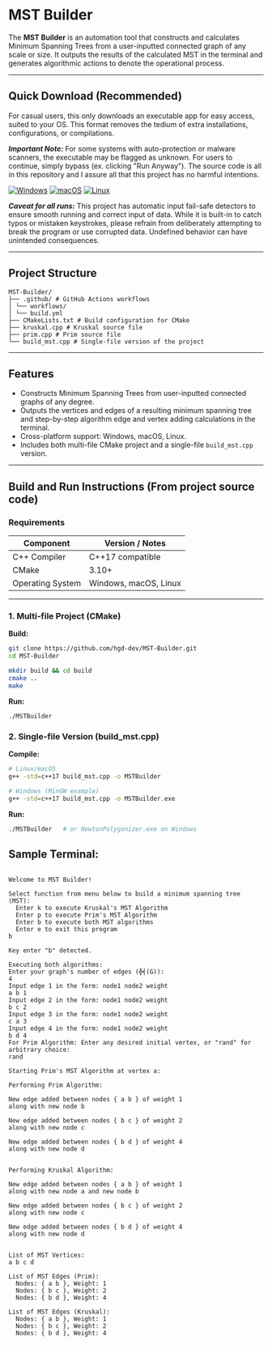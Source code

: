 # MST Builder

The **MST Builder** is an automation tool that constructs and calculates Minimum Spanning Trees from a user-inputted connected graph of any scale or size. It outputs the results of the calculated MST in the terminal and generates algorithmic actions to denote the operational process.

---

## Quick Download (Recommended)

For casual users, this only downloads an executable app for easy access, suited to your OS. This format removes the tedium of extra installations, configurations, or compilations.

***Important Note:*** For some systems with auto-protection or malware scanners, the executable may be flagged as unknown. For users to continue, simply bypass (ex. clicking "Run Anyway"). The source code is all in this repository and I assure all that this project has no harmful intentions.

[![Windows](https://img.shields.io/badge/Download-Windows-blue?style=for-the-badge&logo=windows)](https://github.com/hgd-dev/MST-Builder/actions/runs/17132621900/artifacts/3820767544)
[![macOS](https://img.shields.io/badge/Download-macOS-lightgrey?style=for-the-badge&logo=apple)](https://github.com/hgd-dev/MST-Builder/actions/runs/17132621900/artifacts/3820765405)
[![Linux](https://img.shields.io/badge/Download-Linux-yellow?style=for-the-badge&logo=linux)](https://github.com/hgd-dev/MST-Builder/actions/runs/17132621900/artifacts/3820814308)

***Caveat for all runs:*** This project has automatic input fail-safe detectors to ensure smooth running and correct input of data. While it is built-in to catch typos or mistaken keystrokes, please refrain from deliberately attempting to break the program or use corrupted data. Undefined behavior can have unintended consequences.

---

## Project Structure

```
MST-Builder/
├── .github/ # GitHub Actions workflows
│ └── workflows/
│ └── build.yml
├── CMakeLists.txt # Build configuration for CMake
├── kruskal.cpp # Kruskal source file
├── prim.cpp # Prim source file
└── build_mst.cpp # Single-file version of the project
```

---

## Features

- Constructs Minimum Spanning Trees from user-inputted connected graphs of any degree.  
- Outputs the vertices and edges of a resulting minimum spanning tree and step-by-step algorithm edge and vertex adding calculations in the terminal.  
- Cross-platform support: Windows, macOS, Linux.  
- Includes both multi-file CMake project and a single-file `build_mst.cpp` version.  

---

## Build and Run Instructions (From project source code)

### **Requirements**

| Component                       | Version / Notes                          |
|---------------------------------|-----------------------------------------|
| C++ Compiler                     | C++17 compatible                         |
| CMake                            | 3.10+                                    |
| Operating System                 | Windows, macOS, Linux                    |

---

### **1. Multi-file Project (CMake)**

**Build:**

```bash
git clone https://github.com/hgd-dev/MST-Builder.git
cd MST-Builder

mkdir build && cd build
cmake ..
make
```

**Run:**

```
./MSTBuilder
```

### **2. Single-file Version (build_mst.cpp)**

**Compile:**

```bash
# Linux/macOS
g++ -std=c++17 build_mst.cpp -o MSTBuilder

# Windows (MinGW example)
g++ -std=c++17 build_mst.cpp -o MSTBuilder.exe
```

**Run:**

```bash
./MSTBuilder   # or NewtonPolygonizer.exe on Windows
```

## Sample Terminal:

```

Welcome to MST Builder!

Select function from menu below to build a minimum spanning tree (MST):
  Enter k to execute Kruskal's MST Algorithm
  Enter p to execute Prim's MST Algorithm
  Enter b to execute both MST algorithms
  Enter e to exit this program
b

Key enter "b" detected.

Executing both algorithms:
Enter your graph's number of edges (╬╡(G)):
4
Input edge 1 in the form: node1 node2 weight
a b 1
Input edge 2 in the form: node1 node2 weight
b c 2
Input edge 3 in the form: node1 node2 weight
c a 3
Input edge 4 in the form: node1 node2 weight
b d 4
For Prim Algorithm: Enter any desired initial vertex, or "rand" for arbitrary choice:
rand

Starting Prim's MST Algorithm at vertex a:

Performing Prim Algorithm:

New edge added between nodes { a b } of weight 1
along with new node b

New edge added between nodes { b c } of weight 2
along with new node c

New edge added between nodes { b d } of weight 4
along with new node d


Performing Kruskal Algorithm:

New edge added between nodes { a b } of weight 1
along with new node a and new node b

New edge added between nodes { b c } of weight 2
along with new node c

New edge added between nodes { b d } of weight 4
along with new node d


List of MST Vertices:
a b c d

List of MST Edges (Prim):
  Nodes: { a b }, Weight: 1
  Nodes: { b c }, Weight: 2
  Nodes: { b d }, Weight: 4

List of MST Edges (Kruskal):
  Nodes: { a b }, Weight: 1
  Nodes: { b c }, Weight: 2
  Nodes: { b d }, Weight: 4
```





